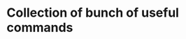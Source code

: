 Collection of bunch of useful commands
================

<!-- WARNING: THIS FILE WAS AUTOGENERATED! DO NOT EDIT! -->
